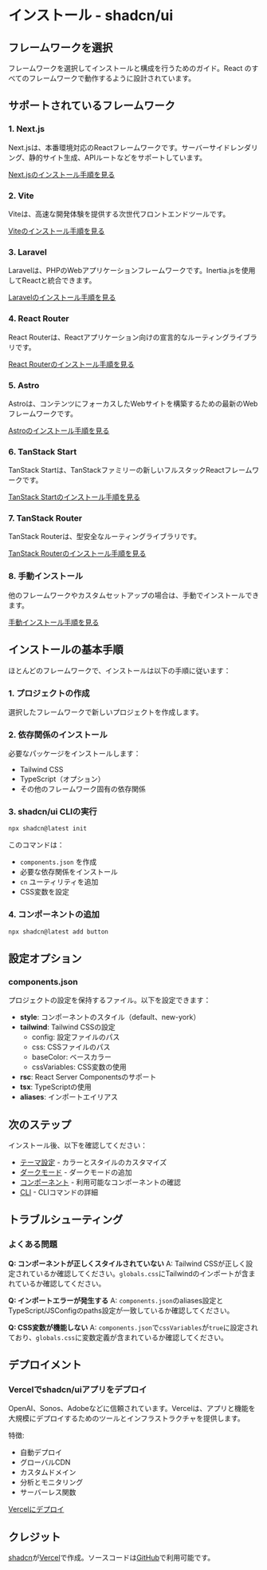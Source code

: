# インストール - shadcn/ui

## フレームワークを選択

フレームワークを選択してインストールと構成を行うためのガイド。React のすべてのフレームワークで動作するように設計されています。

## サポートされているフレームワーク

### 1. Next.js
Next.jsは、本番環境対応のReactフレームワークです。サーバーサイドレンダリング、静的サイト生成、APIルートなどをサポートしています。

[Next.jsのインストール手順を見る](/docs/installation/next)

### 2. Vite
Viteは、高速な開発体験を提供する次世代フロントエンドツールです。

[Viteのインストール手順を見る](/docs/installation/vite)

### 3. Laravel
Laravelは、PHPのWebアプリケーションフレームワークです。Inertia.jsを使用してReactと統合できます。

[Laravelのインストール手順を見る](/docs/installation/laravel)

### 4. React Router
React Routerは、Reactアプリケーション向けの宣言的なルーティングライブラリです。

[React Routerのインストール手順を見る](/docs/installation/react-router)

### 5. Astro
Astroは、コンテンツにフォーカスしたWebサイトを構築するための最新のWebフレームワークです。

[Astroのインストール手順を見る](/docs/installation/astro)

### 6. TanStack Start
TanStack Startは、TanStackファミリーの新しいフルスタックReactフレームワークです。

[TanStack Startのインストール手順を見る](/docs/installation/tanstack-start)

### 7. TanStack Router
TanStack Routerは、型安全なルーティングライブラリです。

[TanStack Routerのインストール手順を見る](/docs/installation/tanstack-router)

### 8. 手動インストール
他のフレームワークやカスタムセットアップの場合は、手動でインストールできます。

[手動インストール手順を見る](/docs/installation/manual)

## インストールの基本手順

ほとんどのフレームワークで、インストールは以下の手順に従います：

### 1. プロジェクトの作成
選択したフレームワークで新しいプロジェクトを作成します。

### 2. 依存関係のインストール
必要なパッケージをインストールします：
- Tailwind CSS
- TypeScript（オプション）
- その他のフレームワーク固有の依存関係

### 3. shadcn/ui CLIの実行
```bash
npx shadcn@latest init
```

このコマンドは：
- `components.json` を作成
- 必要な依存関係をインストール
- `cn` ユーティリティを追加
- CSS変数を設定

### 4. コンポーネントの追加
```bash
npx shadcn@latest add button
```

## 設定オプション

### components.json
プロジェクトの設定を保持するファイル。以下を設定できます：

- **style**: コンポーネントのスタイル（default、new-york）
- **tailwind**: Tailwind CSSの設定
  - config: 設定ファイルのパス
  - css: CSSファイルのパス
  - baseColor: ベースカラー
  - cssVariables: CSS変数の使用
- **rsc**: React Server Componentsのサポート
- **tsx**: TypeScriptの使用
- **aliases**: インポートエイリアス

## 次のステップ

インストール後、以下を確認してください：

- [テーマ設定](/docs/theming) - カラーとスタイルのカスタマイズ
- [ダークモード](/docs/dark-mode) - ダークモードの追加
- [コンポーネント](/docs/components) - 利用可能なコンポーネントの確認
- [CLI](/docs/cli) - CLIコマンドの詳細

## トラブルシューティング

### よくある問題

**Q: コンポーネントが正しくスタイルされていない**
A: Tailwind CSSが正しく設定されているか確認してください。`globals.css`にTailwindのインポートが含まれているか確認してください。

**Q: インポートエラーが発生する**
A: `components.json`のaliases設定とTypeScript/JSConfigのpaths設定が一致しているか確認してください。

**Q: CSS変数が機能しない**
A: `components.json`で`cssVariables`が`true`に設定されており、`globals.css`に変数定義が含まれているか確認してください。

## デプロイメント

### Vercelでshadcn/uiアプリをデプロイ

OpenAI、Sonos、Adobeなどに信頼されています。Vercelは、アプリと機能を大規模にデプロイするためのツールとインフラストラクチャを提供します。

特徴:
- 自動デプロイ
- グローバルCDN
- カスタムドメイン
- 分析とモニタリング
- サーバーレス関数

[Vercelにデプロイ](https://vercel.com/new?utm_source=shadcn_site&utm_medium=web&utm_campaign=docs_cta_deploy_now_callout)

## クレジット

[shadcn](https://twitter.com/shadcn)が[Vercel](https://vercel.com/new?utm_source=shadcn_site&utm_medium=web&utm_campaign=docs_cta_deploy_now_callout)で作成。ソースコードは[GitHub](https://github.com/shadcn-ui/ui)で利用可能です。